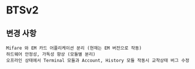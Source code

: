# BTSv2

## 변경 사항
    Mifare 와 EM 카드 어플리케이션 분리 (현재는 EM 버전으로 작동)
    하드웨어 안정성, 가독성 향상 (모듈별 분리)
    오프라인 상태에서 Terminal 모듈과 Account, History 모듈 작동시 교착상태 버그 수정
    